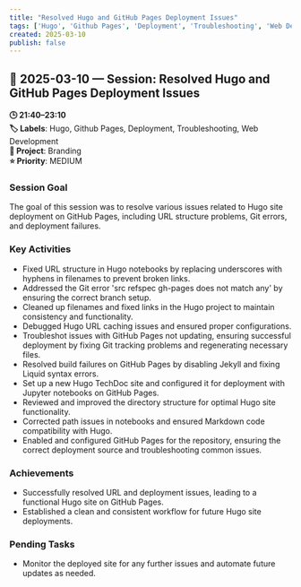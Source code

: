 ```yaml
---
title: "Resolved Hugo and GitHub Pages Deployment Issues"
tags: ['Hugo', 'Github Pages', 'Deployment', 'Troubleshooting', 'Web Development']
created: 2025-03-10
publish: false
---
```


## 📅 2025-03-10 — Session: Resolved Hugo and GitHub Pages Deployment Issues

**🕒 21:40–23:10**  
**🏷️ Labels**: Hugo, Github Pages, Deployment, Troubleshooting, Web Development  
**📂 Project**: Branding  
**⭐ Priority**: MEDIUM  


### Session Goal
The goal of this session was to resolve various issues related to Hugo site deployment on GitHub Pages, including URL structure problems, Git errors, and deployment failures.

### Key Activities
- Fixed URL structure in Hugo notebooks by replacing underscores with hyphens in filenames to prevent broken links.
- Addressed the Git error 'src refspec gh-pages does not match any' by ensuring the correct branch setup.
- Cleaned up filenames and fixed links in the Hugo project to maintain consistency and functionality.
- Debugged Hugo URL caching issues and ensured proper configurations.
- Troubleshot issues with GitHub Pages not updating, ensuring successful deployment by fixing Git tracking problems and regenerating necessary files.
- Resolved build failures on GitHub Pages by disabling Jekyll and fixing Liquid syntax errors.
- Set up a new Hugo TechDoc site and configured it for deployment with Jupyter notebooks on GitHub Pages.
- Reviewed and improved the directory structure for optimal Hugo site functionality.
- Corrected path issues in notebooks and ensured Markdown code compatibility with Hugo.
- Enabled and configured GitHub Pages for the repository, ensuring the correct deployment source and troubleshooting common issues.

### Achievements
- Successfully resolved URL and deployment issues, leading to a functional Hugo site on GitHub Pages.
- Established a clean and consistent workflow for future Hugo site deployments.

### Pending Tasks
- Monitor the deployed site for any further issues and automate future updates as needed.
